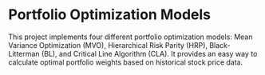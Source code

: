 # Portfolio Optimization Models

This project implements four different portfolio optimization models: Mean Variance Optimization (MVO), Hierarchical Risk Parity (HRP), Black-Litterman (BL), and Critical Line Algorithm (CLA). It provides an easy way to calculate optimal portfolio weights based on historical stock price data.

